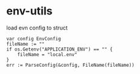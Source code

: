 # env-utils

load evn config to struct

```
var config EnvConfig
fileName := ""
if os.Getenv("APPLICATION_ENV") == "" {
    fileName = "local.env"
}
err := ParseConfig(&config, FileName(fileName))
```